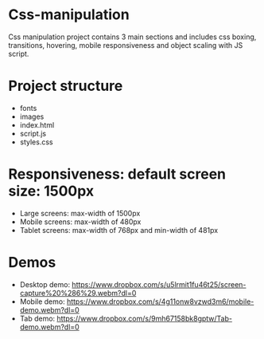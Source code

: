 # Css-manipulation
Css manipulation project contains 3 main sections and includes css boxing, transitions, hovering, mobile responsiveness  and object scaling with JS script.
# Project structure
- fonts
- images
- index.html
- script.js
- styles.css
# Responsiveness: default screen size: 1500px
- Large screens: max-width of 1500px
- Mobile screens: max-width of 480px
- Tablet screens: max-width of 768px and min-width of 481px
# Demos
- Desktop demo: https://www.dropbox.com/s/u5lrmit1fu46t25/screen-capture%20%286%29.webm?dl=0
- Mobile demo:  https://www.dropbox.com/s/4g11onw8vzwd3m6/mobile-demo.webm?dl=0
- Tab demo:     https://www.dropbox.com/s/9mh67158bk8gptw/Tab-demo.webm?dl=0
